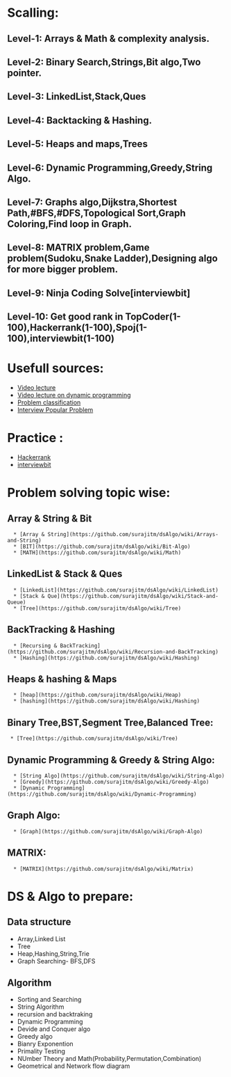 # Scalling:
   ## Level-1: Arrays & Math & complexity analysis.
   ## Level-2: Binary Search,Strings,Bit algo,Two pointer.
   ## Level-3: LinkedList,Stack,Ques
   ## Level-4: Backtacking & Hashing.
   ## Level-5: Heaps and maps,Trees
   ## Level-6: Dynamic Programming,Greedy,String Algo.
   ## Level-7: Graphs algo,Dijkstra,Shortest Path,#BFS,#DFS,Topological Sort,Graph Coloring,Find loop in Graph.
   ## Level-8: MATRIX problem,Game problem(Sudoku,Snake Ladder),Designing algo for more bigger problem.
   ## Level-9: Ninja Coding Solve[interviewbit]
   ## Level-10: Get good rank in TopCoder(1-100),Hackerrank(1-100),Spoj(1-100),interviewbit(1-100)
 
# Usefull sources:
   * [Video lecture](https://www.youtube.com/user/tusharroy2525/playlists?view=1&shelf_id=0&sort=dd)
   * [Video lecture on dynamic programming](https://www.youtube.com/watch?v=U4yPae3GEO0&list=PLamzFoFxwoNjtJZoNNAlYQ_Ixmm2s-CGX)
   * [Problem classification](https://www.programcreek.com/2013/08/leetcode-problem-classification/)
   * [Interview Popular Problem](https://www.programcreek.com/2012/11/top-10-algorithms-for-coding-interview/)
   
# Practice :
   * [Hackerrank](https://www.hackerrank.com/)
   * [interviewbit](https://www.interviewbit.com)
 
 

 # Problem solving topic wise:
 
   ## Array & String & Bit
      * [Array & String](https://github.com/surajitm/dsAlgo/wiki/Arrays-and-String)
      * [BIT](https://github.com/surajitm/dsAlgo/wiki/Bit-Algo)
      * [MATH](https://github.com/surajitm/dsAlgo/wiki/Math)
      
   ## LinkedList & Stack & Ques
      * [LinkedList](https://github.com/surajitm/dsAlgo/wiki/LinkedList)
      * [Stack & Que](https://github.com/surajitm/dsAlgo/wiki/Stack-and-Queue)
      * [Tree](https://github.com/surajitm/dsAlgo/wiki/Tree)
      
  ## BackTracking & Hashing
      * [Recursing & BackTracking](https://github.com/surajitm/dsAlgo/wiki/Recursion-and-BackTracking)
      * [Hashing](https://github.com/surajitm/dsAlgo/wiki/Hashing)
      
 ## Heaps & hashing & Maps 
      * [heap](https://github.com/surajitm/dsAlgo/wiki/Heap)
      * [hashing](https://github.com/surajitm/dsAlgo/wiki/Hashing)
      
 ## Binary Tree,BST,Segment Tree,Balanced Tree:
     * [Tree](https://github.com/surajitm/dsAlgo/wiki/Tree)
 
 ## Dynamic Programming & Greedy & String Algo:
      * [String Algo](https://github.com/surajitm/dsAlgo/wiki/String-Algo)
      * [Greedy](https://github.com/surajitm/dsAlgo/wiki/Greedy-Algo)
      * [Dynamic Programming](https://github.com/surajitm/dsAlgo/wiki/Dynamic-Programming)
      
 ## Graph Algo:
      * [Graph](https://github.com/surajitm/dsAlgo/wiki/Graph-Algo)
      
 ## MATRIX:     
      * [MATRIX](https://github.com/surajitm/dsAlgo/wiki/Matrix)
      
# DS & Algo to prepare:

## Data structure
  * Array,Linked List
  * Tree
  * Heap,Hashing,String,Trie
  * Graph Searching- BFS,DFS

## Algorithm
 * Sorting and Searching
 * String Algorithm
 * recursion and backtraking
 * Dynamic Programming
 * Devide and Conquer algo
 * Greedy algo
 * Bianry Exponention
 * Primality Testing
 * NUmber Theory and Math(Probability,Permutation,Combination)
 * Geometrical and Network flow diagram 
